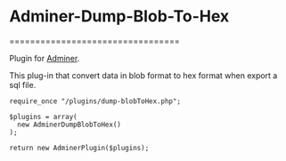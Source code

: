 # Adminer-Dump-Blob-To-Hex
=================================

Plugin for [Adminer](http://www.adminer.org/ "www.adminer.com").

This plug-in that convert data in blob format to hex format when export a sql file.

```
require_once "/plugins/dump-blobToHex.php";

$plugins = array(
  new AdminerDumpBlobToHex()
);

return new AdminerPlugin($plugins);
```
